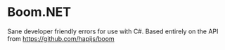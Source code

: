 Boom.NET
===
Sane developer friendly errors for use with C#. Based entirely on the API from https://github.com/hapijs/boom

